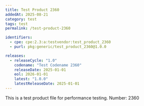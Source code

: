 ```yaml
---
title: Test Product 2360
addedAt: 2025-08-21
category: test
tags: test
permalink: /test-product-2360

identifiers:
  - cpe: cpe:2.3:a:testvendor:test_product_2360
  - purl: pkg:generic/test_product_2360@1.0.0

releases:
  - releaseCycle: "1.0"
    codename: "Test Codename 2360"
    releaseDate: 2025-01-01
    eol: 2026-01-01
    latest: "1.0.0"
    latestReleaseDate: 2025-01-01
---
```


This is a test product file for performance testing. Number: 2360
